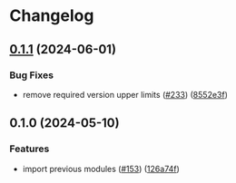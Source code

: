 # Changelog

## [0.1.1](https://github.com/kloia/platform-modules/compare/aws-secrets-manager-v0.1.0...aws-secrets-manager-v0.1.1) (2024-06-01)


### Bug Fixes

* remove required version upper limits ([#233](https://github.com/kloia/platform-modules/issues/233)) ([8552e3f](https://github.com/kloia/platform-modules/commit/8552e3fc7e25feb022436a0705d43073edaada89))

## 0.1.0 (2024-05-10)


### Features

* import previous modules ([#153](https://github.com/kloia/platform-modules/issues/153)) ([126a74f](https://github.com/kloia/platform-modules/commit/126a74f8430ca971e61740f72de776dee210bb55))
